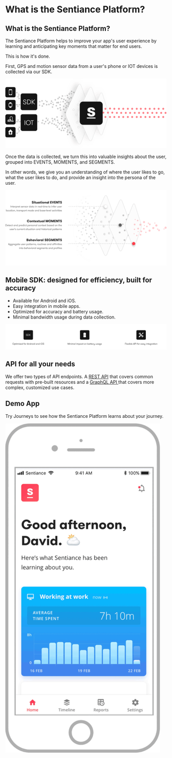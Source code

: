 # What is the Sentiance Platform?

## What is the Sentiance Platform?

The Sentiance Platform helps to improve your app's user experience by learning and anticipating key moments that matter for end users.

This is how it's done.

First, GPS and motion sensor data from a user's phone or IOT devices is collected via our SDK.

![](.gitbook/assets/platform.png)

Once the data is collected, we turn this into valuable insights about the user, grouped into EVENTS, MOMENTS, and SEGMENTS. 

In other words, we give you an understanding of where the user likes to go, what the user likes to do, and provide an insight into the persona of the user.

![](.gitbook/assets/context-layers.png)

## Mobile SDK: designed for efficiency, built for accuracy

* Available for Android and iOS.
* Easy integration in mobile apps.
* Optimized for accuracy and battery usage.
* Minimal bandwidth usage during data collection.

![](.gitbook/assets/screen-shot-2018-12-17-at-4.47.30-pm.png)

## API for all your needs

We offer two types of API endpoints. A [REST API](backend/rest-api.md) that covers common requests with pre-built resources and a [GraphQL API ](backend/graphql.md)that  covers more complex, customized use cases.

## Demo App

Try Journeys to see how the Sentiance Platform learns about your journey.

![](.gitbook/assets/journeys-demo.gif)

